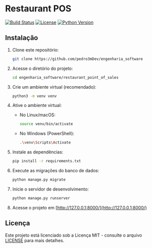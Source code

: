 # Restaurant POS

[![Build Status](https://travis-ci.org/seu-username/restaurant_point_of_sales.svg?branch=master)](https://travis-ci.org/seu-username/restaurant_point_of_sales)
[![License](https://img.shields.io/badge/license-MIT-blue.svg)](https://opensource.org/licenses/MIT)
[![Python Version](https://img.shields.io/badge/python-3.x-brightgreen.svg)](https://www.python.org/downloads/)

## Instalação

1. Clone este repositório:
    ```bash
    git clone https://github.com/pedro3mDev/engenharia_software
    ```

2. Acesse o diretório do projeto:
    ```bash
    cd engenharia_software/restaurant_point_of_sales
    ```

3. Crie um ambiente virtual (recomendado):
    ```bash
    python3 -m venv venv
    ```

4. Ative o ambiente virtual:
    - No Linux/macOS:
        ```bash
        source venv/bin/activate
        ```
    - No Windows (PowerShell):
        ```bash
        .\venv\Scripts\Activate
        ```

5. Instale as dependências:
    ```bash
    pip install -r requirements.txt
    ```

6. Execute as migrações do banco de dados:
    ```bash
    python manage.py migrate
    ```

7. Inicie o servidor de desenvolvimento:
    ```bash
    python manage.py runserver
    ```

8. Acesse o projeto em [http://127.0.0.1:8000/](http://127.0.0.1:8000/)


## Licença

Este projeto está licenciado sob a Licença MIT - consulte o arquivo [LICENSE](LICENSE) para mais detalhes.

